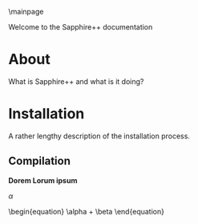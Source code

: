 \mainpage

Welcome to the Sapphire++ documentation
# About

What is Sapphire++ and what is it doing?

# Installation

A rather lengthy description of the installation process.

## Compilation

**Dorem Lorum ipsum**

$\alpha$


\begin{equation}
	\alpha + \beta
\end{equation}

